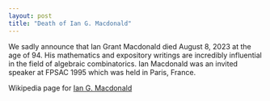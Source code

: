 ```yaml
---
layout: post
title: "Death of Ian G. Macdonald"
---
```


We sadly announce that Ian Grant Macdonald died August 8, 2023 at the age of 94.
His mathematics and expository writings are incredibly influential in the field of algebraic combinatorics.
Ian Macdonald was an invited speaker at FPSAC 1995 which was held in Paris, France.

Wikipedia page for [Ian G. Macdonald](https://en.wikipedia.org/wiki/Ian_G._Macdonald)
